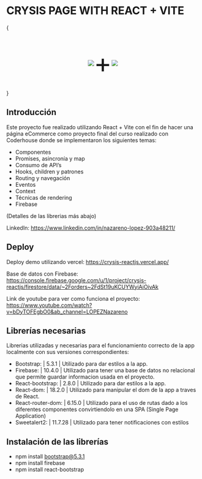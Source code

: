 # CRYSIS PAGE WITH REACT + VITE

{<div style="display: flex; align-items: center; place-content: center; width: 100px; font-size: 70px; margin: 0px auto;">
![](https://upload.wikimedia.org/wikipedia/commons/thumb/a/a7/React-icon.svg/2300px-React-icon.svg.png) + ![](https://seeklogo.com/images/V/vite-logo-BFD4283991-seeklogo.com.png)
</div>}

## Introducción

Este proyecto fue realizado utilizando React + Vite con el fin de hacer una página eCommerce como proyecto final del curso realizado con Coderhouse donde se implementaron los siguientes temas:
- Componentes
- Promises, asincronía y map
- Consumo de API’s
- Hooks, children y patrones
- Routing y navegación
- Eventos
- Context
- Técnicas de rendering
- Firebase

(Detalles de las librerias más abajo)

LinkedIn: https://www.linkedin.com/in/nazareno-lopez-903a48211/

## Deploy

Deploy demo utilizando vercel: https://crysis-reactjs.vercel.app/

Base de datos con Firebase: https://console.firebase.google.com/u/1/project/crysis-reactjs/firestore/data/~2Forders~2FdSt19uKCUYWyiAiOivAk

Link de youtube para ver como funciona el proyecto: https://www.youtube.com/watch?v=bDyTOFEgbO0&ab_channel=LOPEZNazareno

## Librerías necesarias

Librerias utilizadas y necesarias para el funcionamiento correcto de la app localmente con sus versiones correspondientes:
- Bootstrap: | 5.3.1 | Utilizado para dar estilos a la app.
- Firebase: | 10.4.0 | Utilizado para tener una base de datos no relacional que permite guardar informacion usada en el proyecto.
- React-bootstrap: | 2.8.0 | Utilizado para dar estilos a la app.
- React-dom: | 18.2.0 | Utilizado para manipular el dom de la app a traves de React.
- React-router-dom: | 6.15.0 | Utilizado para el uso de rutas dado a los diferentes componentes convirtiendolo en una SPA (Single Page Application)
- Sweetalert2: | 11.7.28 | Utilizado para tener notificaciones con estilos

## Instalación de las librerías

- npm install bootstrap@5.3.1
- npm install firebase
- npm install react-bootstrap



